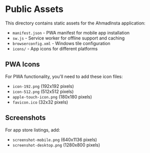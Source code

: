 # Public Assets

This directory contains static assets for the AhmadInsta application:

- `manifest.json` - PWA manifest for mobile app installation
- `sw.js` - Service worker for offline support and caching
- `browserconfig.xml` - Windows tile configuration
- `icons/` - App icons for different platforms

## PWA Icons

For PWA functionality, you'll need to add these icon files:

- `icon-192.png` (192x192 pixels)
- `icon-512.png` (512x512 pixels)
- `apple-touch-icon.png` (180x180 pixels)
- `favicon.ico` (32x32 pixels)

## Screenshots

For app store listings, add:

- `screenshot-mobile.png` (640x1136 pixels)
- `screenshot-desktop.png` (1280x800 pixels)